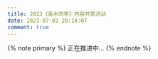 ```yaml
---
title: 2023《高木同学》内容共笔活动
date: 2023-07-02 20:14:07
comment: true
---
```

{% note primary  %}
正在推进中...
{% endnote %}